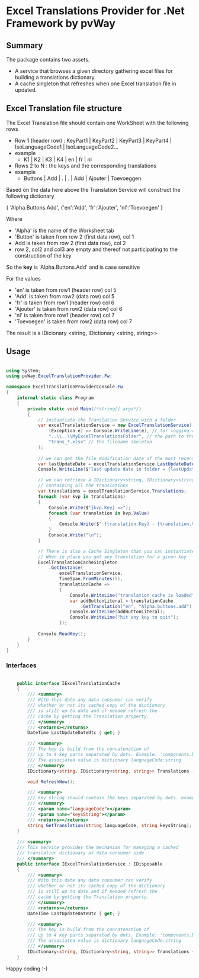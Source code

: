 # Excel Translations Provider for .Net Framework by pvWay

## Summary

The package contains two assets.

* A service that browses a given directory gathering excel files for building a translations dictionary.
* A cache singleton that refreshes when one Excel translation file in updated.

## Excel Translation file structure
The Excel Translation file should contain one WorkSheet with the following rows
* Row 1 (header row) :  KeyPart1 | KeyPart2 | KeyPart3 | KeyPart4 | IsoLanguageCode1 | IsoLanguageCode2...
* example
  * K1 | K2 |	K3 | K4 | en | fr |	nl
* Rows 2 to N : the keys and the corresponding translations
* example
  * Buttons | Add | . | . | Add | Ajouter | Toevoeggen

Based on the data here above the Translation Service will construct the following dictionary

{ 'Alpha.Buttons.Add', {'en':'Add',  'fr':'Ajouter', 'nl':'Toevoegen' }

Where
* 'Alpha' is the name of the Worksheet tab
* 'Button' is taken from row 2 (first data row), col 1
* Add is taken from row 2 (first data row), col 2
* row 2, col2 and col3 are empty and thereof not participating to the construction of the key

So the **key** is 'Alpha.Buttons.Add' and is case sensitive

For the values
* 'en' is taken from row1 (header row) col 5
* 'Add' is taken from row2 (data row) col 5
* 'fr' is taken from row1 (header row) col 6
* 'Ajouter' is taken from row2 (data row) col 6
* 'nl' is taken from row1 (header row) col 7
* 'Toevoegen' is taken from row2 (data row) col 7

The result is a IDicionary &lt;string, IDictionary &lt;string, string&gt;&gt;

## Usage

``` csharp
	
using System;
using pvWay.ExcelTranslationProvider.Fw;

namespace ExcelTranslationProviderConsole.Fw
{
    internal static class Program
    {
        private static void Main(/*string[] args*/)
        {
            // instantiate the Translation Service with a folder
            var excelTranslationService = new ExcelTranslationService(
                (Exception e) => Console.WriteLine(e), // for logging any issue
                "..\\..\\MyExcelTranslationsFolder", // the path to the directory
                "trans_*.xlsx" // the filename skeleton
            );
            
            // we can get the file modification date of the most recent Excel
            var lastUpdateDate = excelTranslationService.LastUpdateDateUtc;
            Console.WriteLine($"last update date in folder = {lastUpdateDate :dd MMM yyyy HH:mm:ss}" );

            // we can retrieve a IDictionary<string, IDictionary<string, string> 
            // containing all the translations
            var translations = excelTranslationService.Translations;
            foreach (var kvp in translations)
            {
                Console.Write($"{kvp.Key} =>");
                foreach (var translation in kvp.Value)
                {
                    Console.Write($" {translation.Key} - {translation.Value} ");
                }
                Console.Write("\n");
            }

            // There is also a Cache Singleton that you can instantiate any where
            // When in place you get any translation for a given key
            ExcelTranslationCacheSingleton
                .GetInstance(
                    excelTranslationService, 
                    TimeSpan.FromMinutes(5),
                    translationCache =>
                    {
                        Console.WriteLine("translation cache is loaded");
                        var addButtonLiteral = translationCache
                            .GetTranslation("en", "Alpha.buttons.add");
                        Console.WriteLine(addButtonLiteral);
                        Console.WriteLine("hit any key to quit");
                    });
            
            Console.ReadKey();
        }
    }
}

```


### Interfaces

``` csharp
	
    public interface IExcelTranslationCache
    {
        /// <summary>
        /// With this date any data consumer can verify
        /// whether or not its cached copy of the dictionary
        /// is still up to date and if needed refresh the
        /// cache by getting the Translation property.
        /// </summary>
        /// <returns></returns>
        DateTime LastUpdateDateUtc { get; }

        /// <summary>
        /// The key is build from the concatenation of
        /// up to 4 key parts separated by dots. Example: 'components.buttons.save').
        /// The associated value is dictionary languageCode:string
        /// </summary>
        IDictionary<string, IDictionary<string, string>> Translations { get; }

        void RefreshNow();

        /// <summary>
        /// key string should contain the keys separated by dots. example : 'enum.size'
        /// </summary>
        /// <param name="languageCode"></param>
        /// <param name="keysString"></param>
        /// <returns></returns>
        string GetTranslation(string languageCode, string keysString);
    }
    
    /// <summary>
    /// This service provides the mechanism for managing a cached
    /// translation dictionary at data consumer side
    /// </summary>
    public interface IExcelTranslationService : IDisposable
    {
        /// <summary>
        /// With this date any data consumer can verify
        /// whether or not its cached copy of the dictionary
        /// is still up to date and if needed refresh the
        /// cache by getting the Translation property.
        /// </summary>
        /// <returns></returns>
        DateTime LastUpdateDateUtc { get; }

        /// <summary>
        /// The key is build from the concatenation of
        /// up to 4 key parts separated by dots. Example: 'components.buttons.save').
        /// The associated value is dictionary languageCode:string
        /// </summary>
        IDictionary<string, IDictionary<string, string>> Translations { get; }
    }    

```

Happy coding :-)
